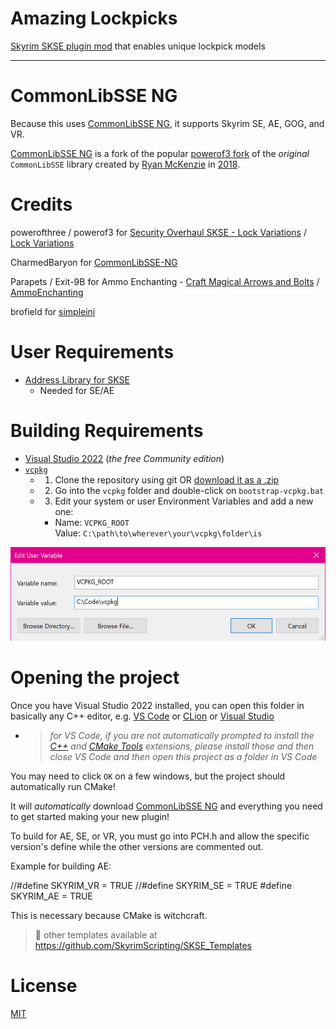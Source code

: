 # Amazing Lockpicks

[Skyrim SKSE plugin mod](https://www.nexusmods.com/skyrimspecialedition/mods/108832) that enables unique lockpick models

---

# CommonLibSSE NG

Because this uses [CommonLibSSE NG](https://github.com/CharmedBaryon/CommonLibSSE-NG), it supports Skyrim SE, AE, GOG, and VR.

[CommonLibSSE NG](https://github.com/CharmedBaryon/CommonLibSSE-NG) is a fork of the popular [powerof3 fork](https://github.com/powerof3/CommonLibSSE) of the _original_ `CommonLibSSE` library created by [Ryan McKenzie](https://github.com/Ryan-rsm-McKenzie) in [2018](https://github.com/Ryan-rsm-McKenzie/CommonLibSSE/commit/224773c424bdb8e36c761810cdff0fcfefda5f4a).

# Credits

powerofthree / powerof3 for [Security Overhaul SKSE - Lock Variations](https://www.nexusmods.com/skyrimspecialedition/mods/58224) / [Lock Variations](https://github.com/powerof3/LockVariations/)

CharmedBaryon for [CommonLibSSE-NG](https://github.com/CharmedBaryon/CommonLibSSE-NG)

Parapets / Exit-9B for Ammo Enchanting - [Craft Magical Arrows and Bolts](https://www.nexusmods.com/skyrimspecialedition/mods/79764) / [AmmoEnchanting](https://github.com/Exit-9B/AmmoEnchanting)

brofield for [simpleini](https://github.com/brofield/simpleini)

# User Requirements
* [Address Library for SKSE](https://www.nexusmods.com/skyrimspecialedition/mods/32444)
	* Needed for SE/AE

# Building Requirements

- [Visual Studio 2022](https://visualstudio.microsoft.com/) (_the free Community edition_)
- [`vcpkg`](https://github.com/microsoft/vcpkg)
  - 1. Clone the repository using git OR [download it as a .zip](https://github.com/microsoft/vcpkg/archive/refs/heads/master.zip)
  - 2. Go into the `vcpkg` folder and double-click on `bootstrap-vcpkg.bat`
  - 3. Edit your system or user Environment Variables and add a new one:
    - Name: `VCPKG_ROOT`  
      Value: `C:\path\to\wherever\your\vcpkg\folder\is`

<img src="https://raw.githubusercontent.com/SkyrimDev/Images/main/images/screenshots/Setting%20Environment%20Variables/VCPKG_ROOT.png" height="150">

# Opening the project

Once you have Visual Studio 2022 installed, you can open this folder in basically any C++ editor, e.g. [VS Code](https://code.visualstudio.com/) or [CLion](https://www.jetbrains.com/clion/) or [Visual Studio](https://visualstudio.microsoft.com/)
- > _for VS Code, if you are not automatically prompted to install the [C++](https://marketplace.visualstudio.com/items?itemName=ms-vscode.cpptools) and [CMake Tools](https://marketplace.visualstudio.com/items?itemName=ms-vscode.cmake-tools) extensions, please install those and then close VS Code and then open this project as a folder in VS Code_

You may need to click `OK` on a few windows, but the project should automatically run CMake!

It will _automatically_ download [CommonLibSSE NG](https://github.com/CharmedBaryon/CommonLibSSE-NG) and everything you need to get started making your new plugin!

To build for AE, SE, or VR, you must go into PCH.h and allow the specific version's define while the other versions are commented out.

Example for building AE:

//#define SKYRIM_VR = TRUE
//#define SKYRIM_SE = TRUE
#define SKYRIM_AE = TRUE

This is necessary because CMake is witchcraft.

> 📜 other templates available at https://github.com/SkyrimScripting/SKSE_Templates

# License
[MIT](LICENSE)
